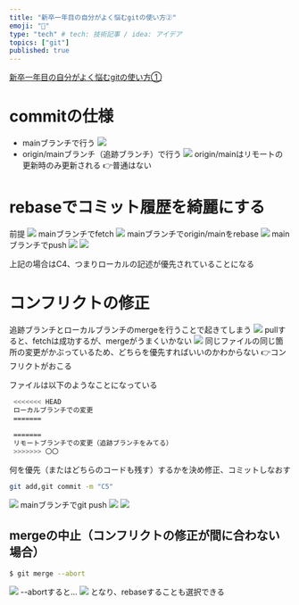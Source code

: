 ```yaml
---
title: "新卒一年目の自分がよく悩むgitの使い方②"
emoji: "🎉"
type: "tech" # tech: 技術記事 / idea: アイデア
topics: ["git"]
published: true
---
```


[新卒一年目の自分がよく悩むgitの使い方①](https://zenn.dev/minami_hiroto/articles/8711d988925afff6df52)

# commitの仕様
- mainブランチで行う
![](https://storage.googleapis.com/zenn-user-upload/fbf5d27bcb3b1049bf9dc9d0.png)
- origin/mainブランチ（追跡ブランチ）で行う
![](https://storage.googleapis.com/zenn-user-upload/c173a447ecb85066bfd51702.png)
origin/mainはリモートの更新時のみ更新される
👉普通はない
# rebaseでコミット履歴を綺麗にする
前提
![](https://storage.googleapis.com/zenn-user-upload/37ac058f5c1703570f3e9e8a.png)
mainブランチでfetch
![](https://storage.googleapis.com/zenn-user-upload/9c9f78d87991a24679cfe413.png)
mainブランチでorigin/mainをrebase
![](https://storage.googleapis.com/zenn-user-upload/1dc67ea1b3a90219d46b9616.png)
mainブランチでpush
![](https://storage.googleapis.com/zenn-user-upload/71bfff12b5b31f3d43ab2967.png)
![](https://storage.googleapis.com/zenn-user-upload/5d365b82070b87c19a81e314.png)

上記の場合はC4、つまりローカルの記述が優先されていることになる

# コンフリクトの修正
追跡ブランチとローカルブランチのmergeを行うことで起きてしまう
![](https://storage.googleapis.com/zenn-user-upload/73d5bb8cf7ebbe90eaa0721d.png)
pullすると、fetchは成功するが、mergeがうまくいかない
![](https://storage.googleapis.com/zenn-user-upload/95c7227796e10bdeff7c905a.png)
同じファイルの同じ箇所の変更がかぶっているため、どちらを優先すればいいのかわからない
👉コンフリクトがおこる

ファイルは以下のようなことになっている
```sh
 <<<<<<< HEAD
 ローカルブランチでの変更
 ======= 
 
 =======
 リモートブランチでの変更（追跡ブランチをみてる）
 >>>>>>> 〇〇
```

何を優先（またはどちらのコードも残す）するかを決め修正、コミットしなおす

```sh
git add,git commit -m "C5"
```
![](https://storage.googleapis.com/zenn-user-upload/d17fbb9745db9f4c873a5bde.png)
mainブランチでgit push
![](https://storage.googleapis.com/zenn-user-upload/92255f5064395d2892a4ae3c.png)
![](https://storage.googleapis.com/zenn-user-upload/e54b5937fa14ebb22a2eced8.png)

## mergeの中止（コンフリクトの修正が間に合わない場合）
```sh
$ git merge --abort
```
![](https://storage.googleapis.com/zenn-user-upload/95c7227796e10bdeff7c905a.png)
--abortすると...
![](https://storage.googleapis.com/zenn-user-upload/559ed2f74efe2868a0688145.png)
となり、rebaseすることも選択できる
